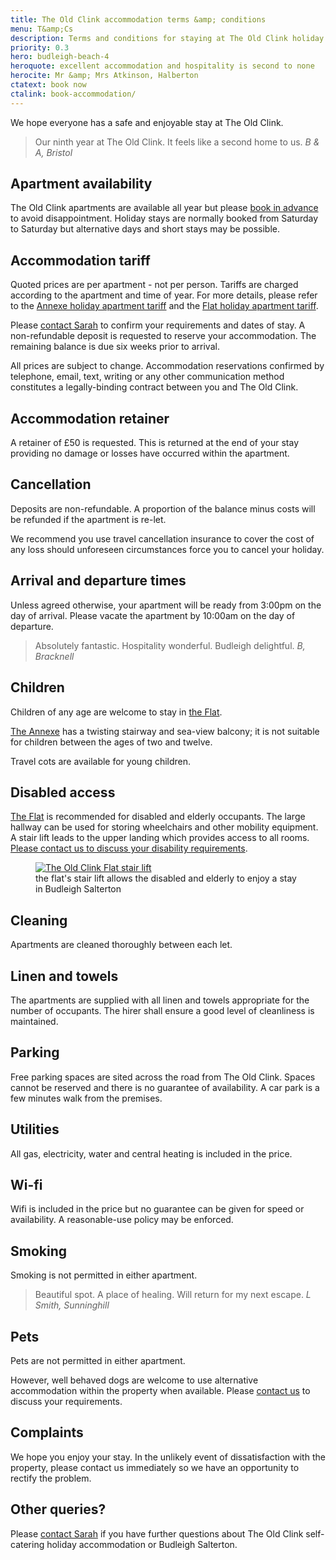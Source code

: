 ```yaml
---
title: The Old Clink accommodation terms &amp; conditions
menu: T&amp;Cs
description: Terms and conditions for staying at The Old Clink holiday apartments in Budleigh Salterton.
priority: 0.3
hero: budleigh-beach-4
heroquote: excellent accommodation and hospitality is second to none
herocite: Mr &amp; Mrs Atkinson, Halberton
ctatext: book now
ctalink: book-accommodation/
---
```


We hope everyone has a safe and enjoyable stay at The Old Clink.

> Our ninth year at The Old Clink. It feels like a second home to us.
<cite>B & A, Bristol</cite>

## Apartment availability
The Old Clink apartments are available all year but please [book in advance]([root]book-accommodation/) to avoid disappointment. Holiday stays are normally booked from Saturday to Saturday but alternative days and short stays may be possible.

## Accommodation tariff
Quoted prices are per apartment - not per person. Tariffs are charged according to the apartment and time of year. For more details, please refer to the [Annexe holiday apartment tariff]([root]apartment-1-annexe/#accommodation-tariff) and the [Flat holiday apartment tariff]([root]apartment-2-flat/#accommodation-tariff).

Please [contact Sarah]([root]book-accommodation/) to confirm your requirements and dates of stay. A non-refundable deposit is requested to reserve your accommodation. The remaining balance is due six weeks prior to arrival.

All prices are subject to change. Accommodation reservations confirmed by telephone, email, text, writing or any other communication method constitutes a legally-binding contract between you and The Old Clink.

## Accommodation retainer
A retainer of £50 is requested. This is returned at the end of your stay providing no damage or losses have occurred within the apartment.

## Cancellation
Deposits are non-refundable. A proportion of the balance minus costs will be refunded if the apartment is re-let.

We recommend you use travel cancellation insurance to cover the cost of any loss should unforeseen circumstances force you to cancel your holiday.

## Arrival and departure times
Unless agreed otherwise, your apartment will be ready from 3:00pm on the day of arrival. Please vacate the apartment by 10:00am on the day of departure.

> Absolutely fantastic. Hospitality wonderful. Budleigh delightful.
<cite>B, Bracknell</cite>

## Children
Children of any age are welcome to stay in [the Flat]([root]apartment-2-flat/).

[The Annexe]([root]apartment-1-annexe/) has a twisting stairway and sea-view balcony; it is not suitable for children between the ages of two and twelve.

Travel cots are available for young children.

## Disabled access
[The Flat]([root]apartment-2-flat/) is recommended for disabled and elderly occupants. The large hallway can be used for storing wheelchairs and other mobility equipment. A stair lift leads to the upper landing which provides access to all rooms. [Please contact us to discuss your disability requirements]([root]book-accommodation/).

<figure>

  <a href="[root]images/flat-stairs-1.jpg" class="progressive replace">
    <img src="[root]images/preview/flat-stairs-1.jpg" alt="The Old Clink Flat stair lift" class="preview" />
  </a>

  <figcaption>the flat's stair lift allows the disabled and elderly to enjoy a stay in Budleigh Salterton</figcaption>

</figure>

## Cleaning
Apartments are cleaned thoroughly between each let.

## Linen and towels
The apartments are supplied with all linen and towels appropriate for the number of occupants. The hirer shall ensure a good level of cleanliness is maintained.

## Parking
Free parking spaces are sited across the road from The Old Clink. Spaces cannot be reserved and there is no guarantee of availability. A car park is a few minutes walk from the premises.

## Utilities
All gas, electricity, water and central heating is included in the price.

## Wi-fi
Wifi is included in the price but no guarantee can be given for speed or availability. A reasonable-use policy may be enforced.

## Smoking
Smoking is not permitted in either apartment.

> Beautiful spot. A place of healing. Will return for my next escape.
<cite>L Smith, Sunninghill</cite>

## Pets
Pets are not permitted in either apartment.

However, well behaved dogs are welcome to use alternative accommodation within the property when available. Please [contact us]([root]book-accommodation/) to discuss your requirements.

## Complaints
We hope you enjoy your stay. In the unlikely event of dissatisfaction with the property, please contact us immediately so we have an opportunity to rectify the problem.

## Other queries?
Please [contact Sarah]([root]book-accommodation/) if you have further questions about The Old Clink self-catering holiday accommodation or Budleigh Salterton.
